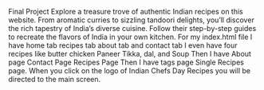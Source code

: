 Final Project
Explore a treasure trove of authentic Indian recipes on this website.
From aromatic curries to sizzling tandoori delights, you’ll discover the rich tapestry of India’s diverse cuisine.
Follow their step-by-step guides to recreate the flavors of India in your own kitchen.
For my index.html file I have home tab recipes tab about tab and contact tab
I even have four recipes like butter chicken Paneer Tikka, dal, and Soup
Then I have About page
Contact Page
Recipes Page
Then I have tags page
Single Recipes page.
When you click on the logo of Indian Chefs Day Recipes you will be directed to the main screen.
